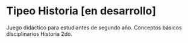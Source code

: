 # Tipeo Historia [en desarrollo]
Juego didáctico para estudiantes de segundo año. 
Conceptos básicos disciplinarios Historia 2do. 


